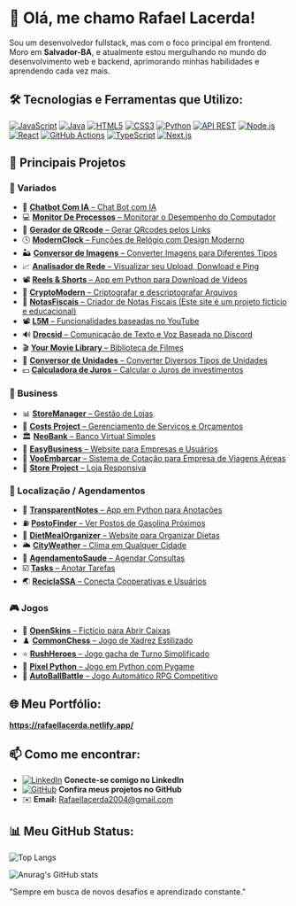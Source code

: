 # 👋 Olá, me chamo Rafael Lacerda!

Sou um desenvolvedor fullstack, mas com o foco principal em frontend. Moro em **Salvador-BA**, e atualmente estou mergulhando no mundo do desenvolvimento web e backend, aprimorando minhas habilidades e aprendendo cada vez mais.

## 🛠️ Tecnologias e Ferramentas que Utilizo:

[![JavaScript](https://img.shields.io/badge/-JavaScript-F7DF1E?style=flat-square&logo=javascript&logoColor=black)](https://developer.mozilla.org/pt-BR/docs/Web/JavaScript)
[![Java](https://img.shields.io/badge/-Java-007396?style=flat-square&logo=java&logoColor=white)](https://docs.oracle.com/en/java/)
[![HTML5](https://img.shields.io/badge/-HTML5-E34F26?style=flat-square&logo=html5&logoColor=white)](https://developer.mozilla.org/pt-BR/docs/Web/HTML)
[![CSS3](https://img.shields.io/badge/-CSS3-1572B6?style=flat-square&logo=css3&logoColor=white)](https://developer.mozilla.org/pt-BR/docs/Web/CSS)
[![Python](https://img.shields.io/badge/-Python-3776AB?style=flat-square&logo=python&logoColor=white)](https://www.python.org/doc/)
[![API REST](https://img.shields.io/badge/-API%20REST-FF6F00?style=flat-square&logo=api)](https://restfulapi.net/)
[![Node.js](https://img.shields.io/badge/-Node.js-339933?style=flat-square&logo=node.js&logoColor=white)](https://nodejs.org/en/docs/)
[![React](https://img.shields.io/badge/-React-61DAFB?style=flat-square&logo=react&logoColor=black)](https://reactjs.org/docs/getting-started.html)
[![GitHub Actions](https://img.shields.io/badge/-GitHub%20Actions-2088FF?style=flat-square&logo=github-actions&logoColor=white)](https://docs.github.com/en/actions)
[![TypeScript](https://img.shields.io/badge/-TypeScript-3178C6?style=flat-square&logo=typescript&logoColor=white)](https://www.typescriptlang.org/docs/)
[![Next.js](https://img.shields.io/badge/-Next.js-000000?style=flat-square&logo=next.js&logoColor=white)](https://nextjs.org/docs)

## 🌟 Principais Projetos

### 🔎 Variados
- 🤖 [**Chatbot Com IA** – Chat Bot com IA](https://assistentechatbotv0.onrender.com/)
- 💻 [**Monitor De Processos** – Monitorar o Desempenho do Computador](https://github.com/RafaelGLacerda/MonitorDeProcessamentos)
- 🔴 [**Gerador de QRcode** – Gerar QRcodes pelos Links](https://qrcodesgerador.netlify.app/)
- 🕓 [**ModernClock** – Funções de Relógio com Design Moderno](https://modernclock.vercel.app/) 
- 🏜️ [**Conversor de Imagens** – Converter Imagens para Diferentes Tipos](https://imagemconversor.netlify.app/)
- 📈 [**Analisador de Rede** – Visualizar seu Upload, Donwload e Ping](https://redeanalise.onrender.com/)
- 📽️ [**Reels & Shorts** – App em Python para Download de Vídeos](https://github.com/RafaelGLacerda/Reels-Shorts)
- 📂 [**CryptoModern** – Criptografar e descriptografar Arquivos](https://cryptomodern.netlify.app/)
- 🧾 [**NotasFiscais** – Criador de Notas Fiscais (Este site é um projeto fictício e educacional)](https://notasfiscaispdf.netlify.app/)
- 📽️ [**L5M** – Funcionalidades baseadas no YouTube](https://l5m.onrender.com/)
- 🔊 [**Drocsid** – Comunicação de Texto e Voz Baseada no Discord](https://drocsid.onrender.com/)
- 🎬 [**Your Movie Library** – Biblioteca de Filmes](https://yourmovielibrary.netlify.app/)
- 📏 [**Conversor de Unidades** – Converter Diversos Tipos de Unidades](https://unidadeconversor.netlify.app/)
- 💵 [**Calculadora de Juros** – Calcular o Juros de investimentos]( https://juroscalculator.netlify.app/)

### 💼 Business
- 📊 [**StoreManager** – Gestão de Lojas](https://storemanager-ztwx.onrender.com/)
- 💸 [**Costs Project** – Gerenciamento de Serviços e Orçamentos](https://costsservice.onrender.com/)
- 🏛️ [**NeoBank** – Banco Virtual Simples](https://neobank-ji8b.onrender.com/)
- 🏢 [**EasyBusiness** – Website para Empresas e Usuários](https://easybuniness.onrender.com/)
- 🛬 [**VooEmbarcar** – Sistema de Cotação para Empresa de Viagens Aéreas](https://vooembarcar.netlify.app/)
- 🛒 [**Store Project** – Loja Responsiva](https://rafaelglacerda.github.io/StoreProject/)
  
### 📍 Localização / Agendamentos
- 📜 [**TransparentNotes** – App em Python para Anotações](https://github.com/RafaelGLacerda/TransparentNotes)
- ⛽ [**PostoFinder** – Ver Postos de Gasolina Próximos](https://postofinder.onrender.com/)
- 🍴 [**DietMealOrganizer** – Website para Organizar Dietas](https://dietmealorganizer.vercel.app/) 
- 🌥️ [**CityWeather** – Clima em Qualquer Cidade](https://cityweatherbasic.netlify.app/)
- 🏩 [**AgendamentoSaude** – Agendar Consultas](https://agendamentosus.onrender.com/)
- ☑️ [**Tasks** – Anotar Tarefas](https://tasks-hbdt.onrender.com/)
- 🌏 [**ReciclaSSA** – Conecta Cooperativas e Usuários](https://reciclassa.onrender.com/)

### 🎮 Jogos
- 🎁 [**OpenSkins** – Fictício para Abrir Caixas](https://openskins.onrender.com/)
- ♟️ [**CommonChess** – Jogo de Xadrez Estilizado](https://commonchess.netlify.app/)
- ⭐ [**RushHeroes** – Jogo gacha de Turno Simplificado](https://rushheroes.onrender.com/)
- 🐍 [**Pixel Python** – Jogo em Python com Pygame](https://github.com/RafaelGLacerda/PixelPython)
- 🔴 [**AutoBallBattle** – Jogo Automático RPG Competitivo](https://autoballbattletest.vercel.app/)


## 🌐 Meu Portfólio:

**https://rafaellacerda.netlify.app/**

## 📫 Como me encontrar:

- [![LinkedIn](https://img.shields.io/badge/-LinkedIn-0A66C2?style=flat-square&logo=linkedin&logoColor=white)](https://br.linkedin.com/in/rafael-lacerda-47513526a) **Conecte-se comigo no LinkedIn**
- [![GitHub](https://img.shields.io/badge/-GitHub-181717?style=flat-square&logo=github&logoColor=white)](https://github.com/RafaelGLacerda) **Confira meus projetos no GitHub**
- ✉️ **Email:** [Rafaellacerda2004@gmail.com](mailto:Rafaellacerda2004@gmail.com)

## 📊 Meu GitHub Status:

![Top Langs](https://github-readme-stats.vercel.app/api/top-langs/?username=RafaelGLacerda&size_weight=0.5&count_weight=0.5&theme=dark)

![Anurag's GitHub stats](https://github-readme-stats.vercel.app/api?username=RafaelGLacerda&show_icons=true&theme=dark)

"Sempre em busca de novos desafios e aprendizado constante."
